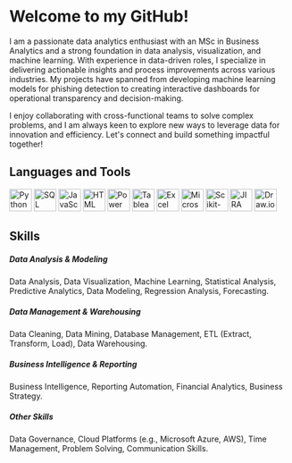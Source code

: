 # Welcome to my GitHub!

I am a passionate data analytics enthusiast with an MSc in Business Analytics and a strong foundation in data analysis, visualization, and machine learning. With experience in data-driven roles, I specialize in delivering actionable insights and process improvements across various industries. My projects have spanned from developing machine learning models for phishing detection to creating interactive dashboards for operational transparency and decision-making.

I enjoy collaborating with cross-functional teams to solve complex problems, and I am always keen to explore new ways to leverage data for innovation and efficiency. Let's connect and build something impactful together!

## Languages and Tools

<p align="left">
  <img src="https://raw.githubusercontent.com/your-username/your-repository/main/icons/python.png" alt="Python" width="40" height="40"/>
  <img src="https://raw.githubusercontent.com/your-username/your-repository/main/icons/sql.png" alt="SQL" width="40" height="40"/>
  <img src="https://raw.githubusercontent.com/your-username/your-repository/main/icons/javascript.png" alt="JavaScript" width="40" height="40"/>
  <img src="https://raw.githubusercontent.com/your-username/your-repository/main/icons/html.png" alt="HTML" width="40" height="40"/>
  <img src="https://raw.githubusercontent.com/your-username/your-repository/main/icons/powerbi.png" alt="Power BI" width="40" height="40"/>
  <img src="https://raw.githubusercontent.com/your-username/your-repository/main/icons/tableau.png" alt="Tableau" width="40" height="40"/>
  <img src="https://raw.githubusercontent.com/your-username/your-repository/main/icons/excel.png" alt="Excel" width="40" height="40"/>
  <img src="https://raw.githubusercontent.com/your-username/your-repository/main/icons/azure.png" alt="Microsoft Azure" width="40" height="40"/>
  <img src="https://raw.githubusercontent.com/your-username/your-repository/main/icons/scikit.png" alt="Scikit-learn" width="40" height="40"/>
  <img src="https://raw.githubusercontent.com/your-username/your-repository/main/icons/jira.png" alt="JIRA" width="40" height="40"/>
  <img src="https://raw.githubusercontent.com/your-username/your-repository/main/icons/drawio.png" alt="Draw.io" width="40" height="40"/>
</p>

## Skills

##### Data Analysis & Modeling
Data Analysis, Data Visualization, Machine Learning, Statistical Analysis, Predictive Analytics, Data Modeling, Regression Analysis, Forecasting.

##### Data Management & Warehousing
Data Cleaning, Data Mining, Database Management, ETL (Extract, Transform, Load), Data Warehousing.

##### Business Intelligence & Reporting
Business Intelligence, Reporting Automation, Financial Analytics, Business Strategy.

##### Other Skills
Data Governance, Cloud Platforms (e.g., Microsoft Azure, AWS), Time Management, Problem Solving, Communication Skills.
